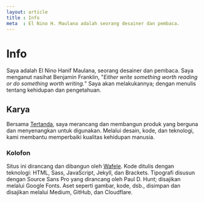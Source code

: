 ```yaml
---
layout: article
title : Info
meta  : El Nino H. Maulana adalah seorang desainer dan pembaca.
---
```


# Info

Saya adalah El Nino Hanif Maulana, seorang desainer dan pembaca. Saya menganut nasihat Benjamin Franklin, "*Either write something worth reading or do something worth writing.*" Saya akan melakukannya; dengan menulis tentang kehidupan dan pengetahuan.

## Karya

<p>Bersama <a href="http://tertanda.com" title="Tertanda" target="_blank">Tertanda</a>, saya merancang dan membangun produk yang berguna dan menyenangkan untuk digunakan. Melalui desain, kode, dan teknologi, kami membantu memperbaiki kualitas kehidupan manusia.</p>

### Kolofon

<p>Situs ini dirancang dan dibangun oleh <a href="http://tertanda.com" title="Studio Wafele" target="_blank">Wafele</a>. Kode ditulis dengan teknologi: HTML, Sass, JavaScript, Jekyll, dan Brackets. Tipografi disusun dengan Source Sans Pro yang dirancang oleh Paul D. Hunt; disajikan melalui Google Fonts. Aset seperti gambar, kode, dsb., disimpan dan disajikan melalui Medium, GitHub, dan Cloudflare.</p>
